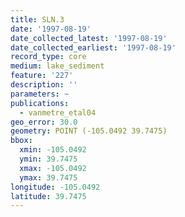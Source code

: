 ```yaml
---
title: SLN.3
date: '1997-08-19'
date_collected_latest: '1997-08-19'
date_collected_earliest: '1997-08-19'
record_type: core
medium: lake_sediment
feature: '227'
description: ''
parameters: ~
publications:
  - vanmetre_etal04
geo_error: 30.0
geometry: POINT (-105.0492 39.7475)
bbox:
  xmin: -105.0492
  ymin: 39.7475
  xmax: -105.0492
  ymax: 39.7475
longitude: -105.0492
latitude: 39.7475
---
```

